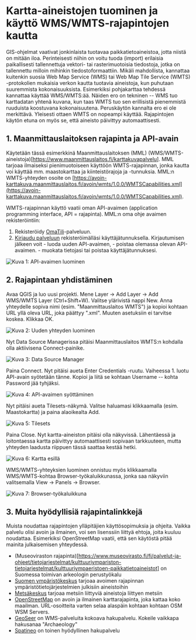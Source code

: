 # Kartta-aineistojen tuominen ja käyttö WMS/WMTS-rajapintojen kautta

GIS-ohjelmat vaativat jonkinlaista tuotavaa paikkatietoaineistoa, jotta niistä on mitään iloa. Perinteisesti niihin on voitu tuoda (import) erilaisia paikallisesti tallennettuja vektori- tai rasterimuotoisia tiedostoja, jotka on tallennettu milloin mihinkin tiedostoformaattiin. Mikäli mahdollista, kannattaa kuitenkin suosia Web Map Service (WMS) tai Web Map Tile Service (WMTS) -protokolien mukaisia verkon kautta tuotavia aineistoja, kun puhutaan suuremmista kokonaisuuksista. Esimerkiksi pohjakarttaa tehdessä kannattaa käyttää WMS/WMTS:ää. Näiden ero on tekninen -- WMS tuo karttadatan yhtenä kuvana, kun taas WMTS tuo sen erillisistä pienemmistä ruuduista koostuvana kokonaisuutena. Peruskäytön kannalta ero ei ole merkittävä. Yleisesti ottaen WMTS on nopeampi käyttää. Rajapintojen käytön etuna on myös se, että aineisto päivittyy automaattisesti.

## 1. Maanmittauslaitoksen rajapinta ja API-avain

Käytetään tässä esimerkkinä Maanmittauslaitoksen (MML) (WMS/WMTS-aineistoja)[https://www.maanmittauslaitos.fi/karttakuvapalvelu]. MML tarjoaa ilmaiseksi pienimuotoiseen käyttöön WMTS-rajapinnan, jonka kautta voi käyttää mm. maastokarttaa ja kiinteistörajoja ja -tunnuksia. MML:n WMTS-yhteyden osoite on [https://avoin-karttakuva.maanmittauslaitos.fi/avoin/wmts/1.0.0/WMTSCapabilities.xml](https://avoin-karttakuva.maanmittauslaitos.fi/avoin/wmts/1.0.0/WMTSCapabilities.xml).

WMTS-rajapinnan käyttö vaatii oman API-avaimen (application programming interface, API = rajapinta). MML:n oma ohje avaimen rekisteröintiin:
1.    Rekisteröidy [OmaTili](https://omatili.maanmittauslaitos.fi/user/new/avoimet-rajapintapalvelut)-palveluun.
2.    [Kirjaudu palveluun](https://omatili.maanmittauslaitos.fi/user/profile) rekisteröimälläsi käyttäjätunnuksella.
    Kirjautumisen jälkeen voit
    - luoda uuden API-avaimen,
    - poistaa olemassa olevan API-avaimen.
    - muokata tietojasi tai poistaa käyttäjätunnuksesi.

![Kuva 1: API-avaimen luominen](https://github.com/nikolaipaukkonen/AvoinArkeologi/blob/main/QGIS_WMS-aineistojen_kaytto/Kuva1.png?raw=true)

## 2. Rajapintaan yhdistäminen

Avaa QGIS ja luo uusi projekti. Mene Layer -> Add Layer -> Add WMS/WMTS Layer (Ctrl+Shift+W). Valitse ylärivistä nappi New. Anna yhteydelle sopiva nimi (esim. "Maanmittauslaitos WMTS") ja kopioi kohtaan URL yllä oleva URL, joka päättyy ".xml". Muuten asetuksiin ei tarvitse koskea. Klikkaa OK.

![Kuva 2: Uuden yhteyden luominen](https://github.com/nikolaipaukkonen/AvoinArkeologi/blob/main/QGIS_WMS-aineistojen_kaytto/Kuva2.png?raw=true)

Nyt Data Source Managerissa pitäisi Maanmittauslaitos WMTS:n kohdalla olla aktiivisena Connect-painike.

![Kuva 3: Data Source Manager](https://github.com/nikolaipaukkonen/AvoinArkeologi/blob/main/QGIS_WMS-aineistojen_kaytto/Kuva3.png?raw=true)

Paina Connect. Nyt pitäisi aueta Enter Credentials -ruutu. Vaiheessa 1. luotu API-avain syötetään tänne. Kopioi ja liitä se kohtaan Username -- kohta Password jää tyhjäksi.

![Kuva 4: API-avaimen syöttäminen](https://github.com/nikolaipaukkonen/AvoinArkeologi/blob/main/QGIS_WMS-aineistojen_kaytto/Kuva4.png?raw=true)

Nyt pitäisi aueta Tilesets-näkymä. Valitse haluamasi klikkaamalla (esim. Maastokartta) ja paina alaoikealta Add.

![Kuva 5: Tilesets](https://github.com/nikolaipaukkonen/AvoinArkeologi/blob/main/QGIS_WMS-aineistojen_kaytto/Kuva5.png?raw=true)

Paina Close. Nyt kartta-aineiston pitäisi olla näkyvissä. Lähentäessä ja loitontaessa kartta päivittyy automaattisesti sopivaan tarkkuuteen, mutta yhteyden laadusta riippuen tässä saattaa kestää hetki. 

![Kuva 6: Kartta esillä](https://github.com/nikolaipaukkonen/AvoinArkeologi/blob/main/QGIS_WMS-aineistojen_kaytto/Kuva6.png?raw=true)

WMS/WMTS-yhteyksien luominen onnistuu myös klikkaamalla WMS/WMTS-kohtaa Browser-työkaluikkunassa, jonka saa näkyviin valitsemalla View -> Panels -> Browser.

![Kuva 7: Browser-työkaluikkuna](https://github.com/nikolaipaukkonen/AvoinArkeologi/blob/main/QGIS_WMS-aineistojen_kaytto/Kuva7.png?raw=true)

## 3. Muita hyödyllisiä rajapintalinkkejä

Muista noudattaa rajapintojen ylläpitäjien käyttösopimuksia ja ohjeita. Vaikka palvelu olisi avoin ja ilmainen, voi sen lisenssiin liittyä ehtoja, joita kuuluu noudattaa. Esimerkiksi OpenStreetMap vaatii, että sen käytöstä pitää mainita julkaisemisen yhteydessä.
- (Museoviraston rajapinta)[https://www.museovirasto.fi/fi/palvelut-ja-ohjeet/tietojarjestelmat/kulttuuriympariston-tietojarjestelmat/kulttuuriympaeristoen-paikkatietoaineistot] on Suomessa toimivan arkeologin perustyökalu
- [Suomen ympäristökeskus](https://www.syke.fi/fi-FI/Avoin_tieto/Avoimet_rajapinnat) tarjoaa avoimen rajapinnan ympäristötietojärjestelmien julkisiin aineistoihin
- [Metsäkeskus](https://www.metsakeskus.fi/fi/avoin-metsa-ja-luontotieto/aineistot-paikkatieto-ohjelmille/rajapinnat) tarjoaa metsiin liittyviä aineistoja liittyen metsiin
- [OpenStreetMap](https://wiki.openstreetmap.org/wiki/WMS#OSM_WMS_Servers) on avoin ja ilmainen karttarajapinta, joka kattaa koko maailman. URL-osoitteita varten selaa alaspäin kohtaan kohtaan OSM WSM Servers.
- [GeoSeer](https://www.geoseer.net/) on WMS-palveluita kokoava hakupalvelu. Kokeile vaikkapa hakusanaa "Archaeology"
- [Spatineo](https://directory.spatineo.com/) on toinen hyödyllinen hakupalvelu
